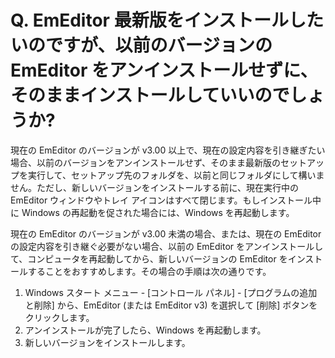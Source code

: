 # Q. EmEditor 最新版をインストールしたいのですが、以前のバージョンの EmEditor をアンインストールせずに、そのままインストールしていいのでしょうか?

現在の EmEditor のバージョンが v3.00 以上で、現在の設定内容を引き継ぎたい場合、以前のバージョンをアンインストールせず、そのまま最新版のセットアップを実行して、セットアップ先のフォルダを、以前と同じフォルダにして構いません。ただし、新しいバージョンをインストールする前に、現在実行中の EmEditor ウィンドウやトレイ アイコンはすべて閉じます。もしインストール中に Windows の再起動を促された場合には、Windows を再起動します。

現在の EmEditor のバージョンが v3.00 未満の場合、または、現在の EmEditor の設定内容を引き継ぐ必要がない場合、以前の
EmEditor をアンインストールして、コンピュータを再起動してから、新しいバージョンの EmEditor
をインストールすることをおすすめします。その場合の手順は次の通りです。

1. Windows スタート メニュー - \[コントロール パネル\] - \[プログラムの追加と削除\] から、EmEditor (または EmEditor
v3) を選択して \[削除\] ボタンをクリックします。
2. アンインストールが完了したら、Windows を再起動します。
3. 新しいバージョンをインストールします。
